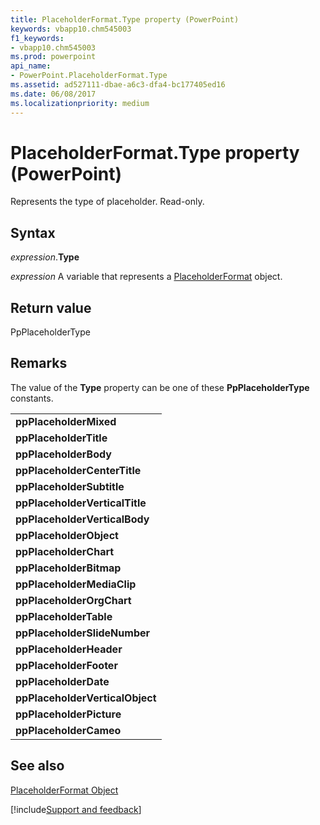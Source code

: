 ```yaml
---
title: PlaceholderFormat.Type property (PowerPoint)
keywords: vbapp10.chm545003
f1_keywords:
- vbapp10.chm545003
ms.prod: powerpoint
api_name:
- PowerPoint.PlaceholderFormat.Type
ms.assetid: ad527111-dbae-a6c3-dfa4-bc177405ed16
ms.date: 06/08/2017
ms.localizationpriority: medium
---
```



# PlaceholderFormat.Type property (PowerPoint)

Represents the type of placeholder. Read-only.


## Syntax

_expression_.**Type**

_expression_ A variable that represents a [PlaceholderFormat](PowerPoint.PlaceholderFormat.md) object.


## Return value

PpPlaceholderType


## Remarks

The value of the **Type** property can be one of these **PpPlaceholderType** constants.


||
|:-----|
|**ppPlaceholderMixed**|
|**ppPlaceholderTitle**|
|**ppPlaceholderBody**|
|**ppPlaceholderCenterTitle**|
|**ppPlaceholderSubtitle**|
|**ppPlaceholderVerticalTitle**|
|**ppPlaceholderVerticalBody**|
|**ppPlaceholderObject**|
|**ppPlaceholderChart**|
|**ppPlaceholderBitmap**|
|**ppPlaceholderMediaClip**|
|**ppPlaceholderOrgChart**|
|**ppPlaceholderTable**|
|**ppPlaceholderSlideNumber**|
|**ppPlaceholderHeader**|
|**ppPlaceholderFooter**|
|**ppPlaceholderDate**|
|**ppPlaceholderVerticalObject**|
|**ppPlaceholderPicture**|
|**ppPlaceholderCameo**|

## See also

[PlaceholderFormat Object](PowerPoint.PlaceholderFormat.md)

[!include[Support and feedback](~/includes/feedback-boilerplate.md)]
